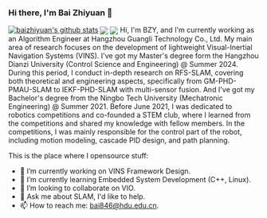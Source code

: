 ### Hi there, I'm **Bai Zhiyuan** 👋
[![baizhiyuan's github stats](https://github-readme-stats.vercel.app/api?username=baizhiyuan&theme=tokyonight&show_icons=true&count_private=true)](https://github.com/anuraghazra/github-readme-stats) 
<img align="center" src="https://github-readme-streak-stats.herokuapp.com/?user=baizhiyuan&include_all_commits=true&hide_border=true&theme=dark" />
<img align="center" src="https://readme-stats.clckblog.space/api/top-langs?username=baizhiyuan&show_icons=true&theme=radical&langs_count=10&layout=compact" />
Hi, I'm BZY, and I'm currently working as an Algorithm Engineer at Hangzhou Guangli Technology Co., Ltd. My main area of research focuses on the development of lightweight Visual-Inertial Navigation Systems (VINS). I've got my Master's degree form the Hangzhou Dianzi University (Control Science and Engineering) @ Summer 2024. During this period, I conduct in-depth research on RFS-SLAM, covering both theoretical and engineering aspects, specifically from GM-PHD-PMAU-SLAM to IEKF-PHD-SLAM with multi-sensor fusion.
And I've got my Bachelor's degree from the Ningbo Tech University (Mechatronic Engineering) @ Summer 2021. Before June 2021, I was dedicated to robotics competitions and co-founded a STEM club, where I learned from the competitions and shared my knowledge with fellow members. In the competitions, I was mainly responsible for the control part of the robot, including motion modeling, cascade PID design, and path planning.

This is the place where I opensource stuff:

- 🔭 I’m currently working on VINS Framework Design.
- 🌱 I’m currently learning Embedded System Development (C++, Linux).
- 👯 I’m looking to collaborate on VIO.
- 💬 Ask me about SLAM, I'd like to help.
- 📫 How to reach me: bai846@hdu.edu.cn.
